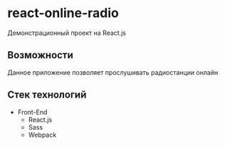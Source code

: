 # react-online-radio
Демонстрационный проект на React.js

## Возможности
Данное приложение позволяет прослушивать радиостанции онлайн

## Стек технологий
+ Front-End 
  - React.js
  - Sass
  - Webpack
